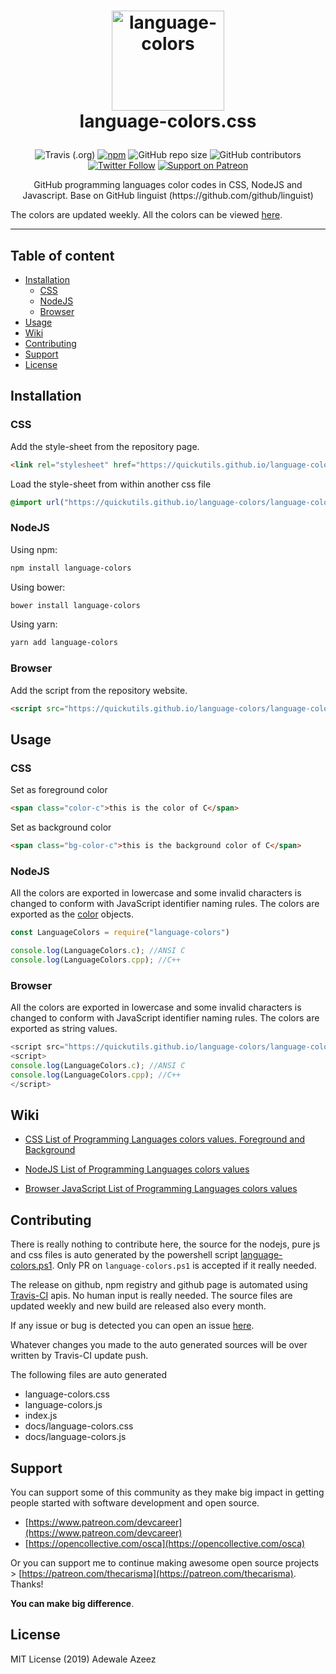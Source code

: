 
# <p style="text-align:center;" align="center"><img src="https://quickutils.github.io/language-colors/language-colors.png" alt="language-colors" style="width:180px;height:160px;" width="180" height="160" /><br />language-colors.css</p>

<span style="display:block;text-align:center">![Travis (.org)](https://img.shields.io/travis/quickutils/language-colors) [![npm](https://img.shields.io/npm/v/language-colors)](https://www.npmjs.com/package/language-colors)  ![GitHub repo size](https://img.shields.io/github/repo-size/quickutils/language-colors)	![GitHub contributors](https://img.shields.io/github/contributors/quickutils/language-colors) [![Twitter Follow](https://img.shields.io/twitter/follow/opensourceprojs?style=social)](https://twitter.com/opensourceprojs) [![Support on Patreon](https://img.shields.io/static/v1?label=Support%20on%20Patreon&message=$5&color=brightgreen)](https://www.patreon.com/join/thecarisma/checkout?rid=3556842)</span>

<p style="text-align: center;" align="center">GitHub programming languages color codes in CSS, NodeJS and Javascript. Base on GitHub linguist (https://github.com/github/linguist)</p>

The colors are updated weekly. All the colors can be viewed [here](https://quickutils.github.io/language-colors/language-colors.html).

___

## Table of content
- [Installation](#installation)
	- [CSS](#css)
	- [NodeJS](#nodejs)
	- [Browser](#browser)
- [Usage](#usage)
- [Wiki](#wiki)
- [Contributing](#contributing)
- [Support](#support)
- [License](#license)

## Installation

### CSS

Add the style-sheet from the repository page. 

```html
<link rel="stylesheet" href="https://quickutils.github.io/language-colors/language-colors.css"> 
```

Load the style-sheet from within another css file 

```css
@import url("https://quickutils.github.io/language-colors/language-colors.css");
```

### NodeJS

Using npm:

```bash
npm install language-colors
```

Using bower:

```bash
bower install language-colors
```

Using yarn:

```bash
yarn add language-colors
```

### Browser

Add the script from the repository website. 

```html
<script src="https://quickutils.github.io/language-colors/language-colors.js"></script>
```

## Usage

### CSS

Set as foreground color 

```html
<span class="color-c">this is the color of C</span>
```

Set as background color 

```html
<span class="bg-color-c">this is the background color of C</span>
```

### NodeJS

All the colors are exported in lowercase and some invalid characters is changed to conform with JavaScript identifier naming rules. The colors are exported as the [color](https://github.com/Qix-/color) objects.

```js
const LanguageColors = require("language-colors")

console.log(LanguageColors.c); //ANSI C
console.log(LanguageColors.cpp); //C++
```

### Browser

All the colors are exported in lowercase and some invalid characters is changed to conform with JavaScript identifier naming rules. The colors are exported as string values.

```js
<script src="https://quickutils.github.io/language-colors/language-colors.js"></script>
<script>
console.log(LanguageColors.c); //ANSI C
console.log(LanguageColors.cpp); //C++
</script>
```

## Wiki

 - [CSS List of Programming Languages colors values. Foreground and Background](https://github.com/quickutils/language-colors/wiki/CSS-List-of-Programming-Languages-colors-values.-Foreground-and-Background)

 - [NodeJS List of Programming Languages colors values](https://github.com/quickutils/language-colors/wiki/NodeJS-List-of-Programming-Languages-colors-values)
 
 - [Browser JavaScript List of Programming Languages colors values](https://github.com/quickutils/language-colors/wiki/Browser-JavaScript-List-of-Programming-Languages-colors-values)

## Contributing

There is really nothing to contribute here, the source for the nodejs, pure js and css files is auto generated by the powershell script [language-colors.ps1](./language-colors.ps1). Only PR on `language-colors.ps1` is accepted if it really needed. 

The release on github, npm registry and github page is automated using [Travis-CI](https://travis-ci.org/) apis. No human input is really needed. The source files are updated weekly and new build are released also every month.

If any issue or bug is detected you can open an issue [here](https://github.com/quickutils/language-colors/issues/new).

Whatever changes you made to the auto generated sources will be over written by Travis-CI update push.

The following files are auto generated 

- language-colors.css
- language-colors.js
- index.js
- docs/language-colors.css
- docs/language-colors.js


## Support

You can support some of this community as they make big impact in getting people started with software development and open source.

- [https://www.patreon.com/devcareer](https://www.patreon.com/devcareer)
- [https://opencollective.com/osca](https://opencollective.com/osca)

Or you can support me to continue making awesome open source projects > [https://patreon.com/thecarisma](https://patreon.com/thecarisma). Thanks!

**You can make big difference**.

## License

MIT License (2019) Adewale Azeez

